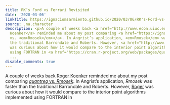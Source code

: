 ```yaml
---
title: RK’s Ford vs Ferrari Revisited
date: '2020-03-06'
linkTitle: https://ignaciomsarmiento.github.io/2020/03/06/RK's-Ford-vs-Ferrari-Revisited.html
source: .na.character
description: <p>A couple of weeks back <a href="http://www.econ.uiuc.edu/~roger/">Roger
  Koenker</a> reminded me about my post comparing <a href="https://ignaciomsarmiento.github.io/2017/01/20/Quantile-and-OLS-Regression-with-Rmosek.html"><em>quantreg</em>
  vs. <em>Rmosek</em></a>. In Angrist’s application, <em>Rmosek</em> was faster than
  the traditional Barrondale and Roberts. However, <a href="http://www.econ.uiuc.edu/~roger/">Roger</a>
  was curious about how it would compare to the interior point algorithms implemented
  using FORTRAN in <a href="https://cran.r-project.org/web/packages/quantreg/quantreg.pdf"
  ...
disable_comments: true
---
```

<p>A couple of weeks back <a href="http://www.econ.uiuc.edu/~roger/">Roger Koenker</a> reminded me about my post comparing <a href="https://ignaciomsarmiento.github.io/2017/01/20/Quantile-and-OLS-Regression-with-Rmosek.html"><em>quantreg</em> vs. <em>Rmosek</em></a>. In Angrist’s application, <em>Rmosek</em> was faster than the traditional Barrondale and Roberts. However, <a href="http://www.econ.uiuc.edu/~roger/">Roger</a> was curious about how it would compare to the interior point algorithms implemented using FORTRAN in <a href="https://cran.r-project.org/web/packages/quantreg/quantreg.pdf" ...